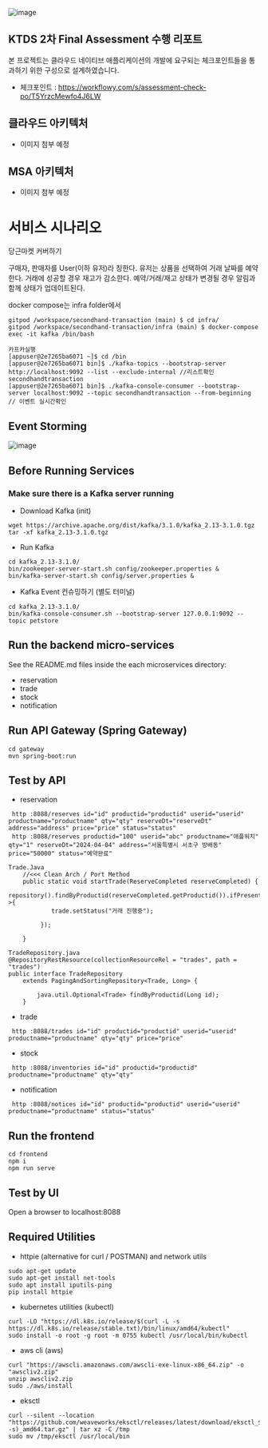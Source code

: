 ![image](https://github.com/hj0210/secondhand-transaction/assets/68845747/68f567d6-21d1-495b-b910-befc388a3a11)

## KTDS 2차 Final Assessment 수행 리포트
본 프로젝트는 클라우드 네이티브 애플리케이션의 개발에 요구되는 체크포인트들을 통과하기 위한 구성으로 설계하였습니다.
- 체크포인트 : https://workflowy.com/s/assessment-check-po/T5YrzcMewfo4J6LW
  
## 클라우드 아키텍처
- 이미지 첨부 예정
## MSA 아키텍처
- 이미지 첨부 예정

# 서비스 시나리오
당근마켓 커버하기

구매자, 판매자를 User(이하 유저)라 칭한다.
유저는 상품을 선택하여 거래 날짜를 예약한다.
거래에 성공할 경우 재고가 감소한다.
예약/거래/재고 상태가 변경될 경우 알림과 함께 상태가 업데이트된다.

docker compose는 infra folder에서
```
gitpod /workspace/secondhand-transaction (main) $ cd infra/
gitpod /workspace/secondhand-transaction/infra (main) $ docker-compose exec -it kafka /bin/bash
```
```
카프카실행
[appuser@2e7265ba6071 ~]$ cd /bin
[appuser@2e7265ba6071 bin]$ ./kafka-topics --bootstrap-server http://localhost:9092 --list --exclude-internal //리스트확인
secondhandtransaction
[appuser@2e7265ba6071 bin]$ ./kafka-console-consumer --bootstrap-server localhost:9092 --topic secondhandtransaction --from-beginning // 이벤트 실시간확인
```

## Event Storming
![image](https://github.com/hj0210/secondhand-transaction/assets/68845747/9a650292-74e8-4172-83d0-2a4c7c1b36d1)

## Before Running Services
### Make sure there is a Kafka server running
- Download Kafka (init)
```
wget https://archive.apache.org/dist/kafka/3.1.0/kafka_2.13-3.1.0.tgz
tar -xf kafka_2.13-3.1.0.tgz
```

- Run Kafka
```
cd kafka_2.13-3.1.0/
bin/zookeeper-server-start.sh config/zookeeper.properties &
bin/kafka-server-start.sh config/server.properties &
```

- Kafka Event 컨슈밍하기 (별도 터미널)
```
cd kafka_2.13-3.1.0/
bin/kafka-console-consumer.sh --bootstrap-server 127.0.0.1:9092 --topic petstore
```

## Run the backend micro-services
See the README.md files inside the each microservices directory:

- reservation
- trade
- stock
- notification


## Run API Gateway (Spring Gateway)
```
cd gateway
mvn spring-boot:run
```

## Test by API
- reservation
```
 http :8088/reserves id="id" productid="productid" userid="userid" productname="productname" qty="qty" reserveDt="reserveDt" address="address" price="price" status="status"
 http :8088/reserves productid="100" userid="abc" productname="애플워치" qty="1" reserveDt="2024-04-04" address="서울특별시 서초구 방배동" price="50000" status="예약완료" 
```

```
Trade.Java
    //<<< Clean Arch / Port Method
    public static void startTrade(ReserveCompleted reserveCompleted) {
        repository().findByProductid(reserveCompleted.getProductid()).ifPresent(trade->{
            trade.setStatus("거래 진행중");

         });

    }
```

```
TradeRepository.java
@RepositoryRestResource(collectionResourceRel = "trades", path = "trades")
public interface TradeRepository
    extends PagingAndSortingRepository<Trade, Long> {

        java.util.Optional<Trade> findByProductid(Long id);
    }

```
- trade
```
 http :8088/trades id="id" productid="productid" userid="userid" productname="productname" qty="qty" price="price" 
```
- stock
```
 http :8088/inventories id="id" productid="productid" productname="productname" qty="qty" 
```
- notification
```
 http :8088/notices id="id" productid="productid" userid="userid" productname="productname" status="status" 
```


## Run the frontend
```
cd frontend
npm i
npm run serve
```

## Test by UI
Open a browser to localhost:8088

## Required Utilities

- httpie (alternative for curl / POSTMAN) and network utils
```
sudo apt-get update
sudo apt-get install net-tools
sudo apt install iputils-ping
pip install httpie
```

- kubernetes utilities (kubectl)
```
curl -LO "https://dl.k8s.io/release/$(curl -L -s https://dl.k8s.io/release/stable.txt)/bin/linux/amd64/kubectl"
sudo install -o root -g root -m 0755 kubectl /usr/local/bin/kubectl
```

- aws cli (aws)
```
curl "https://awscli.amazonaws.com/awscli-exe-linux-x86_64.zip" -o "awscliv2.zip"
unzip awscliv2.zip
sudo ./aws/install
```

- eksctl 
```
curl --silent --location "https://github.com/weaveworks/eksctl/releases/latest/download/eksctl_$(uname -s)_amd64.tar.gz" | tar xz -C /tmp
sudo mv /tmp/eksctl /usr/local/bin
```

